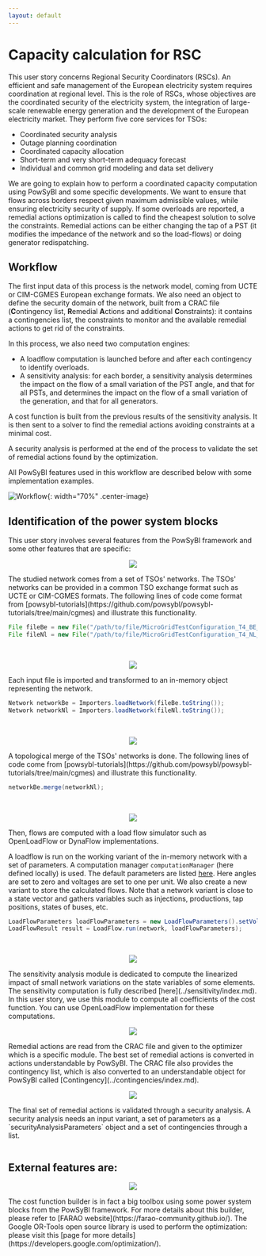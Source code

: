 ```yaml
---
layout: default
---
```


# Capacity calculation for RSC

This user story concerns Regional Security Coordinators (RSCs). An efficient and safe management of the European electricity system requires coordination at regional level. 
This is the role of RSCs, whose objectives are the coordinated security of the electricity system, the integration of large-scale renewable energy generation 
and the development of the European electricity market. They perform five core services for TSOs:

- Coordinated security analysis
- Outage planning coordination
- Coordinated capacity allocation
- Short-term and very short-term adequacy forecast
- Individual and common grid modeling and data set delivery


We are going to explain how to perform a coordinated capacity computation using PowSyBl and some specific developments. 
We want to ensure that flows across borders respect given maximum admissible values, while ensuring electricity security of supply. 
If some overloads are reported, a remedial actions optimization is called to find the cheapest solution to solve the constraints. 
Remedial actions can be either changing the tap of a PST (it modifies the impedance of the network and so the load-flows) or doing generator redispatching.

## Workflow

The first input data of this process is the network model, coming from UCTE or CIM-CGMES European exchange formats. 
We also need an object to define the security domain of the network, built from a CRAC file (**C**ontingency list, **R**emedial **A**ctions and additional **C**onstraints): 
it contains a contingencies list, the constraints to monitor and the available remedial actions to get rid of the constraints.   

In this process, we also need two computation engines:
- A loadflow computation is launched before and after each contingency to identify overloads.
- A sensitivity analysis: for each border, a sensitivity analysis determines the impact on the flow of a small variation of the PST angle, and that for all PSTs, and determines the impact on the flow of a small variation of the generation, and that for all generators.

A cost function is built from the previous results of the sensitivity analysis. It is then sent to a solver to find the remedial actions avoiding constraints at a minimal cost.

A security analysis is performed at the end of the process to validate the set of remedial actions found by the optimization.

All PowSyBl features used in this workflow are described below with some implementation examples.

![Workflow](img/capacity_calculation_rsc/Workflow_Capacity_Calculation_RSC.svg){: width="70%" .center-image}

## Identification of the power system blocks

This user story involves several features from the PowSyBl framework and some other features that are specific:

<p style="text-align:center">
  <img src="img/capacity_calculation_rsc/File.svg"/>
</p>
The studied network comes from a set of TSOs' networks. The TSOs' networks can be provided in a common TSO exchange format such as UCTE or CIM-CGMES formats. 
The following lines of code come format from [powsybl-tutorials](https://github.com/powsybl/powsybl-tutorials/tree/main/cgmes) and illustrate this functionality.

```java
File fileBe = new File("/path/to/file/MicroGridTestConfiguration_T4_BE_BB_Complete_v2.zip");
File fileNl = new File("/path/to/file/MicroGridTestConfiguration_T4_NL_BB_Complete_v2.zip");
```

<br />

<p style="text-align:center">
  <img src="img/capacity_calculation_rsc/Import.svg"/>
</p>
Each input file is imported and transformed to an in-memory object representing the network.

```java
Network networkBe = Importers.loadNetwork(fileBe.toString());
Network networkNl = Importers.loadNetwork(fileNl.toString());
```

<br />

<p style="text-align:center">
  <img src="img/capacity_calculation_rsc/Network_merging.svg"/>
</p>
A topological merge of the TSOs' networks is done. The following lines of code come from [powsybl-tutorials](https://github.com/powsybl/powsybl-tutorials/tree/main/cgmes) and illustrate this functionality.

```java
networkBe.merge(networkNl);
```

<br />

<p style="text-align:center">
  <img src="img/capacity_calculation_rsc/Compute_LF.svg"/>
</p>
Then, flows are computed with a load flow simulator such as OpenLoadFlow or DynaFlow implementations.

A loadflow is run on the working variant of the in-memory network with a set of parameters. A computation manager `computationManager` (here defined locally) is used. The default parameters are listed [here](../configuration/parameters/LoadFlowParameters.md). Here angles are set to zero and voltages are set to one per unit. We also create a new variant to store the calculated flows. Note that a network variant is close to a state vector and gathers variables such as injections, productions, tap positions, states of buses, etc.

```java
LoadFlowParameters loadFlowParameters = new LoadFlowParameters().setVoltageInitMode(LoadFlowParameters.VoltageInitMode.DC_VALUES);
LoadFlowResult result = LoadFlow.run(network, loadFlowParameters);
```
<br />

<p style="text-align:center">
  <img src="img/capacity_calculation_rsc/Compute_Sensitivity.svg"/>
</p>
The sensitivity analysis module is dedicated to compute the linearized impact of small network variations on the state variables of some elements. The sensitivity computation is fully described [here](../sensitivity/index.md). In this user story, we use this module to compute all coefficients of the cost function. You can use OpenLoadFlow implementation for these computations.

<br />

<p style="text-align:center">
  <img src="img/capacity_calculation_rsc/Modify_iAL.svg"/>
</p>
Remedial actions are read from the CRAC file and given to the optimizer which is a specific module. The best set of remedial actions is converted in actions understandable by PowSyBl. The CRAC file also provides the contingency list, which is also converted to an understandable object for PowSyBl called [Contingency](../contingencies/index.md).

<!--```java
public List<Contingency> getContingencies(Network network) {
      // Code here how you want to fill/map the list of contingencies.
}
```-->

<br />

<p style="text-align:center">
  <img src="img/capacity_calculation_rsc/Compute_SA.svg"/>
</p>
The final set of remedial actions is validated through a security analysis. A security analysis needs an input variant, a set of parameters as a `securityAnalysisParameters` object and a set of contingencies through a list.

```java

```

## External features are:

<p style="text-align:center">
  <img src="img/capacity_calculation_rsc/Compute_Optimizer.svg"/>
</p>
The cost function builder is in fact a big toolbox using some power system blocks from the PowSyBl framework. For more details about this builder, please refer to [FARAO website](https://farao-community.github.io/). The Google OR-Tools open source library is used to perform the optimization: please visit this [page for more details](https://developers.google.com/optimization/).

